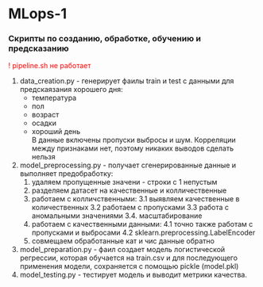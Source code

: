 # MLops-1
### Скрипты по созданию, обработке, обучению и предсказанию
<span style='color: red;'>! pipeline.sh не работает </span>
1. data_creation.py - генерирует фаилы train и test с данными для предскаязания хорошего дня:
   - температура
   - пол
   - возраст
   - осадки
   - хороший день  
   В данные включены пропуски выбросы и шум. Корреляции между признаками нет, поэтому никаких выводов сделать нельзя
2. model_preprocessing.py - получает сгенерированные данные и выполняет предобработку:
   1. удаляем пропущенные значени - строки с 1 непустым
   2. разделяем датасет на качественные и колличественные
   3. работаем с колличственными: 3.1 выявляем качественные в количественных 3.2 работаем с пропусками 3.3 работа с аномальными значениями 3.4. масштабирование
   4. работаем с качественными данными: 4.1 точно также работам с пропусками и выбросами 4.2 sklearn.preprocessing.LabelEncoder
   5. совмещаем обработанные кат и чис данные обратно
3. model_preparation.py - фаил создает модель логистической регрессии, которая обучается на train.csv и для последующего применения модели, сохраняется с помощью pickle (model.pkl)
4. model_testing.py - тестирует модель и выводит метрики качества.
